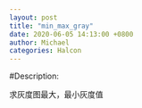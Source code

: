 ```yaml
---
layout: post
title: "min_max_gray"
date: 2020-06-05 14:13:00 +0800
author: Michael
categories: Halcon
---
```


#Description:

求灰度图最大，最小灰度值
